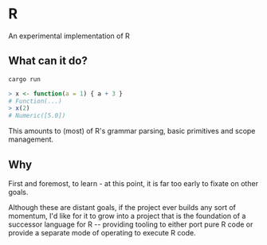 # R

An experimental implementation of R

## What can it do?

```sh
cargo run
```
```r
> x <- function(a = 1) { a + 3 }
# Function(...)
> x(2)
# Numeric([5.0])
```

This amounts to (most) of R's grammar parsing, basic primitives 
and scope management.

## Why

First and foremost, to learn - at this point, it is far too early 
to fixate on other goals. 

Although these are distant goals, if the project ever builds any
sort of momentum, I'd like for it to grow into a project that is
the foundation of a successor language for R -- providing tooling
to either port pure R code or provide a separate mode of operating
to execute R code.
